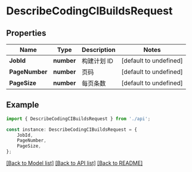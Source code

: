 # DescribeCodingCIBuildsRequest


## Properties

Name | Type | Description | Notes
------------ | ------------- | ------------- | -------------
**JobId** | **number** | 构建计划 ID | [default to undefined]
**PageNumber** | **number** | 页码 | [default to undefined]
**PageSize** | **number** | 每页条数 | [default to undefined]

## Example

```typescript
import { DescribeCodingCIBuildsRequest } from './api';

const instance: DescribeCodingCIBuildsRequest = {
    JobId,
    PageNumber,
    PageSize,
};
```

[[Back to Model list]](../README.md#documentation-for-models) [[Back to API list]](../README.md#documentation-for-api-endpoints) [[Back to README]](../README.md)
